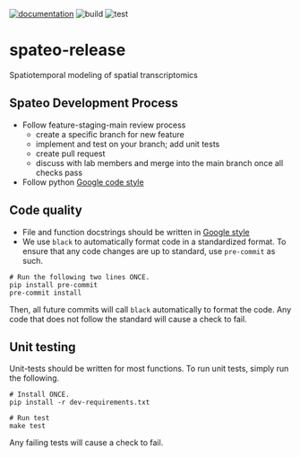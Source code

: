 [![documentation](https://readthedocs.org/projects/spateo-release/badge/?version=latest)](https://spateo-release.readthedocs.io/en/latest/)
![build](https://github.com/aristoteleo/spateo-release/actions/workflows/python-package.yml/badge.svg)
![test](https://github.com/aristoteleo/spateo-release/actions/workflows/python-plain-run-test.yml/badge.svg)

# spateo-release
Spatiotemporal modeling of spatial transcriptomics 


## Spateo Development Process
- Follow feature-staging-main review process
    - create a specific branch for new feature
    - implement and test on your branch; add unit tests
    - create pull request
    - discuss with lab members and merge into the main branch once all checks pass
- Follow python [Google code style](https://google.github.io/styleguide/pyguide.html)

## Code quality
- File and function docstrings should be written in [Google style](https://google.github.io/styleguide/pyguide.html)
- We use `black` to automatically format code in a standardized format. To ensure that any code changes are up to standard, use `pre-commit` as such.
```
# Run the following two lines ONCE.
pip install pre-commit
pre-commit install
```
Then, all future commits will call `black` automatically to format the code. Any code that does not follow the standard will cause a check to fail.

## Unit testing
Unit-tests should be written for most functions. To run unit tests, simply run the following.
```
# Install ONCE.
pip install -r dev-requirements.txt

# Run test
make test
```
Any failing tests will cause a check to fail.
